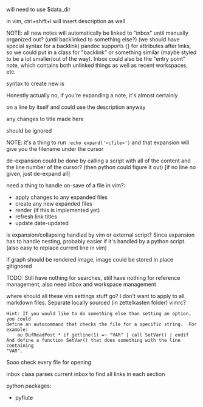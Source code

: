 will need to use $data_dir

in vim, ctrl+shift+l will insert description as well

NOTE: all new notes will automatically be linked to "inbox" until manually
organized out? (until backlinked to something else?) (we should have special
syntax for a backlink) pandoc supports {} for attributes after links, so we
could put in a class for "backlink" or something similar (maybe styled to be
a lot smaller/out of the way). Inbox could also be
the "entry point" note, which contains both unlinked things as well as recent
workspaces, etc.



syntax to create new is
<!--< [insert the title you want]() -->
<!--/-->

<!-- <insert the title you want|2020123.md> -->
<!-- description (only if the link that was expanded had the description next to
it) --> Honestly actually no, if you're expanding a note, it's almost certainly
on a line by itself and could use the description anyway
<!-- </insert the title you want|2020123.md> --> any changes to title made here
should be ignored

NOTE: it's a thing to run `:echo expand('<cfile>')` and that expansion will give
you the filename under the cursor


de-expansion could be done by calling a script with all of the content and the
line number of the cursor? (then python could figure it out) [if no line no
given, just de-expand all]


need a thing to handle on-save of a file in vim?:
* apply changes to any expanded files
* create any new expanded files
* render (if this is implemented yet)
* refresh link titles
* update date-updated

is expansion/collapsing handled by vim or external script? Since expansion has
to handle nesting, probably easier if it's handled by a python script. (also
easy to replace current line in vim)



if graph should be rendered image, image could be stored in place gitignored


TODO: Still have nothing for searches, still have nothing for reference
management, also need inbox and workspace management

where should all these vim settings stuff go? I don't want to apply to all
markdown files. Separate locally sourced (in zettelkasten folder) vimrc?



```
Hint: If you would like to do something else than setting an option, you could
define an autocommand that checks the file for a specific string.  For
example:
	au BufReadPost * if getline(1) =~ "VAR" | call SetVar() | endif
And define a function SetVar() that does something with the line containing
"VAR".
```


Sooo check every file for opening <!-- KOFI -->

inbox class parses current inbox to find all links in each section


python packages:
* pyflute
